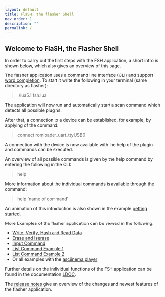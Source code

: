 ```yaml
---
layout: default
title: FlaSH, the flasher Shell
nav_order: 1
description: ""
permalink: /
---
```


## Welcome to FlaSH, the Flasher Shell

In order to carry out the first steps with the FSH application, a short intro is shown below, which also gives an overview of this page.

The flasher application uses a command line interface (CLI) and support [word completion](https://muhkuh-sys.github.io//org.muhkuh.tools-flasher_pt/Word_Completion.html). To start it write the following in your terminal (same directory as flasher):

> ./lua5.1 fsh.lua

The application will now run and automatically start a scan command which detects all possible plugins.

After that, a connection to a device can be established, for example, by applying of the command:

> connect romloader_uart_ttyUSB0

A connection with the device is now available with the help of the plugin and commands can be executed.

An overview of all possible commands is given by the help command by entering the following in the CLI:

> help

More information about the individual commands is available through the command:

> help 'name of command'

An animation of this introduction is also shown in the example [getting started](https://muhkuh-sys.github.io//org.muhkuh.tools-flasher_pt/Example_1.html).

More Examples of the flasher application can be viewed in the following:
- [Write, Verify, Hash and Read Data](https://muhkuh-sys.github.io//org.muhkuh.tools-flasher_pt/Example_2.html) 
- [Erase and Iserase](https://muhkuh-sys.github.io//org.muhkuh.tools-flasher_pt/Example_3.html) 
- [Input Command](https://muhkuh-sys.github.io//org.muhkuh.tools-flasher_pt/Example_4.html) 
- [List Command Example 1](https://muhkuh-sys.github.io//org.muhkuh.tools-flasher_pt/Example_5.html) 
- [List Command Example 2](https://muhkuh-sys.github.io//org.muhkuh.tools-flasher_pt/Example_6.html) 
- Or all examples with the [asciinema player](https://muhkuh-sys.github.io//org.muhkuh.tools-flasher_pt/Examples_asciinema_player.html) 

Further details on the individual functions of the FSH application can be found in the documentation [LDOC](https://muhkuh-sys.github.io//org.muhkuh.tools-flasher_pt/index_LDOC.html). 

The [release notes](https://muhkuh-sys.github.io//org.muhkuh.tools-flasher_pt/release_notes.html) give an overview of the changes and newest features of the flasher application.
